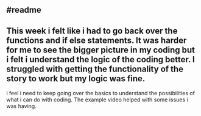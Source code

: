 #readme
---
This week i felt like i had to go back over the functions and if else statements. It was harder for me to see the bigger picture in my coding but i felt i understand the logic of the coding better. I struggled with getting the functionality of the story to work but my logic was fine.
---
i feel i need to keep going over the basics to understand the possibilities of what i can do with coding. The example video helped with some issues i was having.

